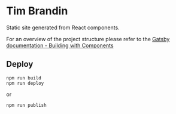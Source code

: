 # Tim Brandin
Static site generated from React components.

For an overview of the project structure please refer to the [Gatsby documentation - Building with Components](https://www.gatsbyjs.org/docs/building-with-components/)

## Deploy

```
npm run build
npm run deploy
```

or

```
npm run publish
```
